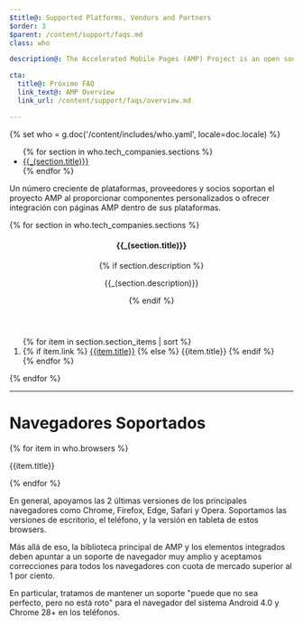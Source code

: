 ```yaml
---
$title@: Supported Platforms, Vendors and Partners
$order: 3
$parent: /content/support/faqs.md
class: who

description@: The Accelerated Mobile Pages (AMP) Project is an open source initiative that makes it easy for publishers to create mobile-friendly content once and have it load instantly everywhere. – Accelerated Mobile Pages Project

cta:
  title@: Próximo FAQ
  link_text@: AMP Overview
  link_url: /content/support/faqs/overview.md

---
```

{% set who = g.doc('/content/includes/who.yaml', locale=doc.locale) %}

<div class="inline-toc">
  <ul>
    {% for section in who.tech_companies.sections %}
      <li><a href="#{{section.title|slug}}">{{_(section.title)}}</a></li>
    {% endfor %}
  </ul>
</div>

Un número creciente de plataformas, proveedores y socios soportan el proyecto AMP al proporcionar componentes personalizados o ofrecer integración con páginas AMP dentro de sus plataformas.

<div class="who-container">
  <amp-accordion>
  {% for section in who.tech_companies.sections %}
    <section id="{{section.title|slug}}" {% if loop.index == 1 %}expanded{% endif %}>
      <header class="accordion-header">
        <h4 class="accordion-title">{{_(section.title)}}</h4>
        {% if section.description %}<p>{{_(section.description)}}</p>{% endif %}
      </header>
      <div class="accordion-content">
        <ol class="item-container">
        {% for item in section.section_items | sort %}
          <li class="item">
            {% if item.link %}
              <a href="{{item.link}}">{{item.title}}</a>
            {% else %}
              {{item.title}}
            {% endif %}
          </li>
        {% endfor %}
        </ol>
      </div>
    </section>
  {% endfor %}
  </amp-accordion>
</div>

<hr>

# Navegadores Soportados

<div class="browser-container">
{% for item in who.browsers %}
  <div class="browser">
    <amp-img width="75"
        height="75"
        layout="responsive"
        src="{{item.img}}"></amp-img>
    <p class="browser-title">{{item.title}}</p>
  </div>
{% endfor %}
</div>

En general, apoyamos las 2 últimas versiones de los principales navegadores como Chrome, Firefox, Edge, Safari y Opera. Soportamos las versiones de escritorio, el teléfono, y la versión en tableta de estos browsers.

Más allá de eso, la biblioteca principal de AMP y los elementos integrados deben apuntar a un soporte de navegador muy amplio y aceptamos correcciones para todos los navegadores con cuota de mercado superior al 1 por ciento.

En particular, tratamos de mantener un soporte "puede que no sea perfecto, pero no está roto" para el navegador del sistema Android 4.0 y Chrome 28+ en los teléfonos.
